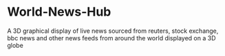 # World-News-Hub
A 3D graphical display of live news sourced from reuters, stock exchange, bbc news and other news feeds from around the world displayed on a 3D globe
